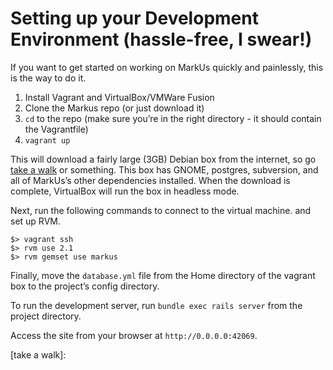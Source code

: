 Setting up your Development Environment (hassle-free, I swear!)
===============================================================

If you want to get started on working on MarkUs quickly and painlessly, this is the way to do it.

1. Install Vagrant and VirtualBox/VMWare Fusion
2. Clone the Markus repo (or just download it)
3. `cd` to the repo (make sure you’re in the right directory - it should contain the Vagrantfile)
4. `vagrant up`

This will download a fairly large (3GB) Debian box from the internet, so go [take a walk](http://news.stanford.edu/news/2014/april/walking-vs-sitting-042414.html) or something. This box has GNOME, postgres, subversion, and all of MarkUs’s other dependencies installed. When the download is complete, VirtualBox will run the box in headless mode.

Next, run the following commands to connect to the virtual machine. and set up RVM.

```
$> vagrant ssh
$> rvm use 2.1
$> rvm gemset use markus
```

Finally, move the `database.yml` file from the Home directory of the vagrant box to the project’s config directory.

To run the development server, run `bundle exec rails server` from the project directory.

Access the site from your browser at `http://0.0.0.0:42069`.

  [take a walk]: 
